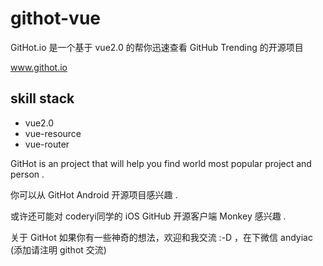 # githot-vue


GitHot.io 是一个基于 vue2.0 的帮你迅速查看 GitHub Trending 的开源项目 

www.githot.io

## skill stack

- vue2.0
- vue-resource
- vue-router

GitHot is an project that will help you find world most popular project and person . 

你可以从 GitHot Android 开源项目感兴趣 . 

或许还可能对 coderyi同学的 iOS GitHub 开源客户端 Monkey 感兴趣 .

关于 GitHot 如果你有一些神奇的想法，欢迎和我交流 :-D ，在下微信 andyiac (添加请注明 githot 交流) 
